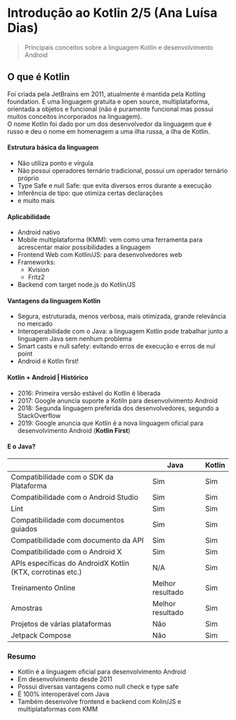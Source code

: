 # Introdução ao Kotlin 2/5 (Ana Luísa Dias)
> Principais conceitos sobre a linguagem Kotlin e desenvolvimento Android

## O que é Kotlin

Foi criada pela JetBrains em 2011, atualmente é mantida pela Kotling foundation. É uma linguagem gratuita e open source, multiplataforma, orientada a objetos e funcional (não é puramente funcional mas possui muitos conceitos incorporados na linguagem).  
O nome Kotlin foi dado por um dos desenvolvedor da linguagem que é russo e deu o nome em homenagem a uma ilha russa, a ilha de Kotlin.

#### Estrutura básica da linguagem

- Não utiliza ponto e vírgula
- Não possui operadores ternário tradicional, possui um operador ternário próprio
- Type Safe e null Safe: que evita diversos erros durante a execução
- Inferência de tipo: que otimiza certas declarações
- e muito mais

#### Aplicabilidade

- Android nativo
- Mobile multiplataforma (KMM): vem como uma ferramenta para acrescentar maior possibilidades a linguagem
- Frontend Web com Kotlin/JS: para desenvolvedores web
- Frameworks:
  - Kvision
  - Fritz2
- Backend com target node.js do Kotlin/JS

#### Vantagens da linguagem Kotlin

- Segura, estruturada, menos verbosa, mais otimizada, grande relevância no mercado
- Interoperabilidade com o Java: a linguagem Kotlin pode trabalhar junto a linguagem Java sem nenhum problema 
- Smart casts e null safety: evitando erros de execução e erros de nul point
- Android é Kotlin first!

#### Kotlin + Android | Histórico

- 2016: Primeira versão estável do Kotlin é liberada
- 2017: Google anuncia suporte a Kotiln para desenvolvimento Android
- 2018: Segunda linguagem preferida dos desenvolvedores, segundo a StackOverflow
- 2019: Google anuncia que Kotlin é a nova linguagem oficial para desenvolvimento Android (**Kotlin First**)

#### E o Java?

|    | Java | Kotlin|
| -- | ---------- | ---------- |
| Compatibilidade com o SDK da Plataforma | Sim | Sim |
| Compatibilidade com o Android Studio | Sim | Sim |
| Lint | Sim | Sim |
| Compatibilidade com documentos guiados | Sim | Sim |
| Compatibilidade com documento da API | Sim | Sim |
| Compatibilidade com o Android X | Sim | Sim |
| APIs específicas do AndroidX Kotlin (KTX, corrotinas etc.) | N/A | Sim |
| Treinamento Online | Melhor resultado | Sim |
| Amostras | Melhor resultado | Sim |
| Projetos de várias plataformas | Não | Sim |
| Jetpack Compose | Não | Sim |

### Resumo
- Kotlin é a linguagem oficial para desenvolvimento Android
- Em desenvolvimento desde 2011
- Possui diversas vantagens como null check e type safe
- É 100% interoperável com Java
- Também desenvolve frontend e backend com Kolin/JS e multiplataformas com KMM